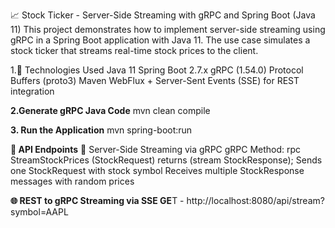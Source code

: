 📈 Stock Ticker - Server-Side Streaming with gRPC and Spring Boot (Java 11)
This project demonstrates how to implement server-side streaming using gRPC in a Spring Boot application with Java 11. The use case simulates a stock ticker that streams real-time stock prices to the client.

1.🔧 Technologies Used
Java 11
Spring Boot 2.7.x
gRPC (1.54.0)
Protocol Buffers (proto3)
Maven
WebFlux + Server-Sent Events (SSE) for REST integration

**2.Generate gRPC Java Code** mvn clean compile


**3. Run the Application** mvn spring-boot:run


**📡 API Endpoints** 🔁 Server-Side Streaming via gRPC gRPC Method: rpc StreamStockPrices (StockRequest) returns (stream StockResponse); Sends one StockRequest with stock symbol Receives multiple StockResponse messages with random prices


**🌐 REST to gRPC Streaming via SSE GE**T - http://localhost:8080/api/stream?symbol=AAPL
